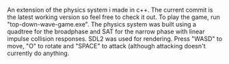 An extension of the physics system i made in c++.
The current commit is the latest working version so feel free to check it out.
To play the game, run "top-down-wave-game.exe".
The physics system was built using a quadtree for the broadphase and SAT for the narrow phase with linear impulse collision responses. SDL2 was used for rendering. 
Press "WASD" to move, "O" to rotate and "SPACE" to attack (although attacking doesn't currently do anything.
